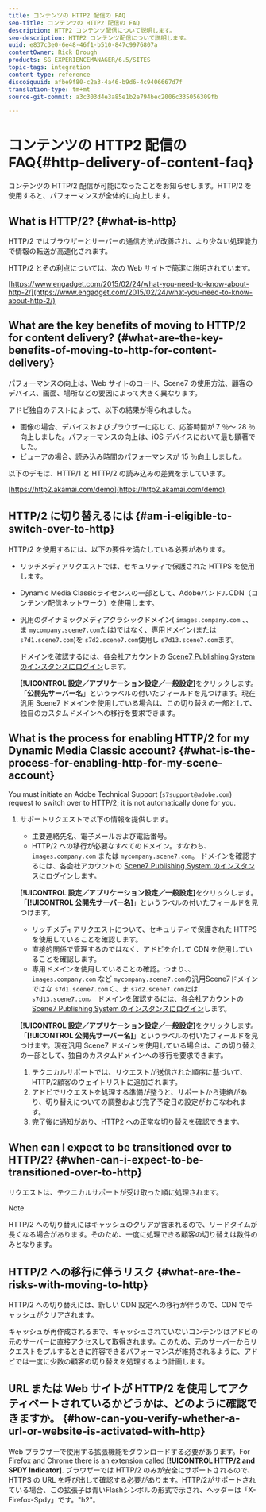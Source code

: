 ```yaml
---
title: コンテンツの HTTP2 配信の FAQ
seo-title: コンテンツの HTTP2 配信の FAQ
description: HTTP2 コンテンツ配信について説明します。
seo-description: HTTP2 コンテンツ配信について説明します。
uuid: e837c3e0-6e48-46f1-b510-847c9976807a
contentOwner: Rick Brough
products: SG_EXPERIENCEMANAGER/6.5/SITES
topic-tags: integration
content-type: reference
discoiquuid: afbe9f80-c2a3-4a46-b9d6-4c9406667d7f
translation-type: tm+mt
source-git-commit: a3c303d4e3a85e1b2e794bec2006c335056309fb

---
```



# コンテンツの HTTP2 配信の FAQ{#http-delivery-of-content-faq}

コンテンツの HTTP/2 配信が可能になったことをお知らせします。HTTP/2 を使用すると、パフォーマンスが全体的に向上します。

## What is HTTP/2? {#what-is-http}

HTTP/2 ではブラウザーとサーバーの通信方法が改善され、より少ない処理能力で情報の転送が高速化されます。

HTTP/2 とその利点については、次の Web サイトで簡潔に説明されています。

[https://www.engadget.com/2015/02/24/what-you-need-to-know-about-http-2/](https://www.engadget.com/2015/02/24/what-you-need-to-know-about-http-2/)

## What are the key benefits of moving to HTTP/2 for content delivery? {#what-are-the-key-benefits-of-moving-to-http-for-content-delivery}

パフォーマンスの向上は、Web サイトのコード、Scene7 の使用方法、顧客のデバイス、画面、場所などの要因によって大きく異なります。

アドビ独自のテストによって、以下の結果が得られました。

* 画像の場合、デバイスおよびブラウザーに応じて、応答時間が 7 ％～ 28 ％向上しました。パフォーマンスの向上は、iOS デバイスにおいて最も顕著でした。
* ビューアの場合、読み込み時間のパフォーマンスが 15 ％向上しました。

以下のデモは、HTTP/1 と HTTP/2 の読み込みの差異を示しています。

[https://http2.akamai.com/demo](https://http2.akamai.com/demo)

## HTTP/2 に切り替えるには {#am-i-eligible-to-switch-over-to-http}

HTTP/2 を使用するには、以下の要件を満たしている必要があります。

* リッチメディアリクエストでは、セキュリティで保護された HTTPS を使用します。
* Dynamic Media Classicライセンスの一部として、AdobeバンドルCDN（コンテンツ配信ネットワーク）を使用します。
* 汎用のダイナミックメディアクラシックドメイン( `images.company.com` 、、ま `mycompany.scene7.com`たは)ではなく、専用ドメイン(または `s7d1.scene7.com`)を `s7d2.scene7.com`使用し `s7d13.scene7.com`ます。

   ドメインを確認するには、各会社アカウントの [Scene7 Publishing System のインスタンスにログイン](https://www.adobe.com/marketing-cloud/experience-manager/scene7-login.html)します。

   **[!UICONTROL 設定／アプリケーション設定／一般設定]**&#x200B;をクリックします。「**公開先サーバー名**」というラベルの付いたフィールドを見つけます。現在汎用 Scene7 ドメインを使用している場合は、この切り替えの一部として、独自のカスタムドメインへの移行を要求できます。

## What is the process for enabling HTTP/2 for my Dynamic Media Classic account? {#what-is-the-process-for-enabling-http-for-my-scene-account}

You must initiate an Adobe Technical Support (`s7support@adobe.com`) request to switch over to HTTP/2; it is not automatically done for you.

1. サポートリクエストで以下の情報を提供します。

   * 主要連絡先名、電子メールおよび電話番号。
   * HTTP/2 への移行が必要なすべてのドメイン。すなわち、 `images.company.com` または `mycompany.scene7.com`。
   ドメインを確認するには、各会社アカウントの [Scene7 Publishing System のインスタンスにログイン](https://www.adobe.com/marketing-cloud/experience-manager/scene7-login.html)します。

   **[!UICONTROL 設定／アプリケーション設定／一般設定]**&#x200B;をクリックします。「**[!UICONTROL 公開先サーバー名]**」というラベルの付いたフィールドを見つけます。

   * リッチメディアリクエストについて、セキュリティで保護された HTTPS を使用していることを確認します。
   * 直接的関係で管理するのではなく、アドビを介して CDN を使用していることを確認します。
   * 専用ドメインを使用していることの確認。つまり、、 `images.company.com` など `mycompany.scene7.com`の汎用Scene7ドメインではな `s7d1.scene7.com`く、ま `s7d2.scene7.com`たは `s7d13.scene7.com`。
   ドメインを確認するには、各会社アカウントの [Scene7 Publishing System のインスタンスにログイン](https://www.adobe.com/marketing-cloud/experience-manager/scene7-login.html)します。

   **[!UICONTROL 設定／アプリケーション設定／一般設定]**&#x200B;をクリックします。「**[!UICONTROL 公開先サーバー名]**」というラベルの付いたフィールドを見つけます。現在汎用 Scene7 ドメインを使用している場合は、この切り替えの一部として、独自のカスタムドメインへの移行を要求できます。

   1. テクニカルサポートでは、リクエストが送信された順序に基づいて、HTTP/2顧客のウェイトリストに追加されます。
   1. アドビでリクエストを処理する準備が整うと、サポートから連絡があり、切り替えについての調整および完了予定日の設定がおこなわれます。
   1. 完了後に通知があり、HTTP2 への正常な切り替えを確認できます。



## When can I expect to be transitioned over to HTTP/2? {#when-can-i-expect-to-be-transitioned-over-to-http}

リクエストは、テクニカルサポートが受け取った順に処理されます。

>[!NOTE]
>
>HTTP/2 への切り替えにはキャッシュのクリアが含まれるので、リードタイムが長くなる場合があります。そのため、一度に処理できる顧客の切り替えは数件のみとなります。

## HTTP/2 への移行に伴うリスク {#what-are-the-risks-with-moving-to-http}

HTTP/2 への切り替えには、新しい CDN 設定への移行が伴うので、CDN でキャッシュがクリアされます。

キャッシュが再作成されるまで、キャッシュされていないコンテンツはアドビの元のサーバーに直接アクセスして取得されます。このため、元のサーバーからリクエストをプルするときに許容できるパフォーマンスが維持されるように、アドビでは一度に少数の顧客の切り替えを処理するよう計画します。

## URL または Web サイトが HTTP/2 を使用してアクティベートされているかどうかは、どのように確認できますか。 {#how-can-you-verify-whether-a-url-or-website-is-activated-with-http}

Web ブラウザーで使用する拡張機能をダウンロードする必要があります。For Firefox and Chrome there is an extension called **[!UICONTROL HTTP/2 and SPDY Indicator]**. ブラウザーでは HTTP/2 のみが安全にサポートされるので、HTTPS の URL を呼び出して確認する必要があります。HTTP/2がサポートされている場合、この拡張子は青いFlashシンボルの形式で示され、ヘッダーは「X-Firefox-Spdy」です。&quot;h2&quot;。

